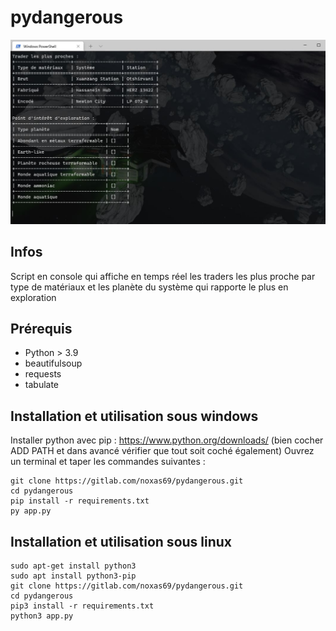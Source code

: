 # pydangerous

![](./script.JPG)

## Infos

Script en console qui affiche en temps réel les traders les plus proche par type de matériaux et les planète du système qui rapporte le plus en exploration

## Prérequis

- Python > 3.9
- beautifulsoup
- requests
- tabulate

## Installation et utilisation sous windows

Installer python avec pip : https://www.python.org/downloads/ (bien cocher ADD PATH et dans avancé vérifier que tout soit coché également)
Ouvrez un terminal et taper les commandes suivantes :
```
git clone https://gitlab.com/noxas69/pydangerous.git
cd pydangerous
pip install -r requirements.txt
py app.py
```

## Installation et utilisation sous linux
```
sudo apt-get install python3
sudo apt install python3-pip
git clone https://gitlab.com/noxas69/pydangerous.git
cd pydangerous
pip3 install -r requirements.txt
python3 app.py
```



